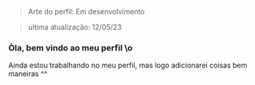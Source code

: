 > Arte do perfil: Em desenvolvimento

> ultima atualização: 12/05/23

### Òla, bem vindo ao meu perfil \o

Ainda estou trabalhando no meu perfil, mas logo adicionarei coisas bem maneiras ^^
